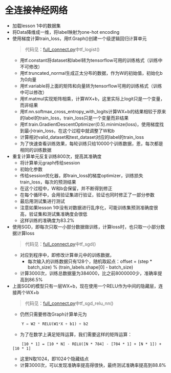 # 全连接神经网络
- 加载lesson 1中的数据集
- 将Data降维成一维，将label映射为one-hot encoding
- 使用梯度计算train_loss，用tf.Graph()创建一个级逻辑回归计算单元
  > 代码见：[full_connect.py](../../src/sgd/full_connect.py)中tf_logist()
  - 用tf.constant将dataset和label转为tensorflow可用的训练格式（训练中不可修改）
  - 用tf.truncated_normal生成正太分布的数据，作为W的初始值，初始化b为0向量
  - 用tf.variable将上面的矩阵和向量转为tensorflow可用的训练格式（训练中可以修改）
  - 用tf.matmul实现矩阵相乘，计算WX+b，这里实际上logit只是一个变量，而非结果
  - 用tf.nn.softmax_cross_entropy_with_logits计算WX+b的结果相较于原来的label的train_loss，train_loss只是一个变量而非结果
  - 用tf.train.GradientDescentOptimizer(0.5).minimize(loss)，使用梯度找到最小train_loss，在这个过程中就调整了W和b
  - 计算相对valid_dataset和test_dataset对应的label的train_loss
  - 为了快速查看训练效果，每轮训练只给10000个训练数据，恩，每次都是相同的训练数据
- 重复计算单元反复训练800次，提高其准确度
  - 将计算单元graph传给session
  - 初始化参数
  - 传给session优化器，即train_loss的梯度optimizer，训练损失train_loss，每次的预测结果
  - 在这个过程中，W和b会保留，并不断得到修正
  - 在每个循环中，会用验证集进行验证，验证也同时修正了一部分参数
  - 最后用测试集进行测试
  - 注意如果lesson 1中没有对数据进行乱序化，可能训练集预测准确度很高，验证集和测试集准确度会很低
  - 这样训练的准确度为83.2%
- 使用SGD，即每次只取一小部分数据做训练，计算loss时，也只取一小部分数据计算loss
  > 代码见：[full_connect.py](../../src/sgd/full_connect.py)中tf_sgd()
  - 对应到程序中，即修改计算单元中的训练数据，
    - 每次输入的训练数据只有128个，随机取起点：offset = (step \* batch_size) % (train_labels.shape[0] - batch_size)
  - 计算3000次，训练总数据量为384000，比之前8000000少，准确率提高到86.5%
- 上面SGD的模型只有一层WX+b，现在使用一个RELU作为中间的隐藏层，连接两个WX+b
  > 代码见：[full_connect.py](../../src/sgd/full_connect.py)中tf_sgd_relu_nn()
  - 仍然只需要修改Graph计算单元为
  ```python
      Y = W2 * RELU(W1*X + b1) + b2
  ```  
  - 为了在数学上满足矩阵运算，我们需要这样的矩阵运算：
  ```
      [10 * 1] = [10 * N] · RELU([N * 784] · [784 * 1] + [N * 1]) + [10 * 1]  
  ```
  - 这里N取1024，即1024个隐藏结点
  - 计算3000次，可以发现准确率提高得很快，最终测试准确率提高到88.8%